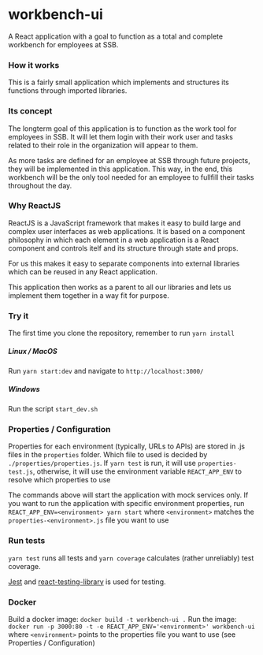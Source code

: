 # workbench-ui
A React application with a goal to function as a total and complete workbench for employees at SSB.

### How it works
This is a fairly small application which implements and structures its functions through imported libraries. 

### Its concept
The longterm goal of this application is to function as the work tool for employees in SSB. It will let them login with 
their work user and tasks related to their role in the organization will appear to them.

As more tasks are defined for an employee at SSB through future projects, they will be implemented in this application.
This way, in the end, this workbench will be the only tool needed for an employee to fullfill their tasks throughout the day.

### Why ReactJS
ReactJS is a JavaScript framework that makes it easy to build large and complex user interfaces as web applications. 
It is based on a component philosophy in which each element in a web application is a React component and controls itelf 
and its structure through state and props.

For us this makes it easy to separate components into external libraries which can be reused in any React application.

This application then works as a parent to all our libraries and lets us implement them together in a way fit for purpose.

### Try it
The first time you clone the repository, remember to run `yarn install`

##### Linux / MacOS
Run `yarn start:dev` and navigate to `http://localhost:3000/`

##### Windows
Run the script `start_dev.sh`

### Properties / Configuration
Properties for each environment (typically, URLs to APIs) are stored in .js files in the `properties` folder. Which file to used is decided by
`./properties/properties.js`. If `yarn test` is run, it will use `properties-test.js`, otherwise, it will use the environment variable
`REACT_APP_ENV` to resolve which properties to use

The commands above will start the application with mock services only. If you want to run the application with specific 
environment properties, run `REACT_APP_ENV=<environment> yarn start` where `<environment>` matches the `properties-<environment>.js` 
file you want to use

### Run tests
`yarn test` runs all tests and `yarn coverage` calculates (rather unreliably) test coverage.

[Jest](https://jestjs.io/docs/en/tutorial-react) and 
[react-testing-library](https://github.com/kentcdodds/react-testing-library) is used for testing.

### Docker
Build a docker image: `docker build -t workbench-ui .`
Run the image: `docker run -p 3000:80 -t -e REACT_APP_ENV='<environment>' workbench-ui` where `<environment>` points to the properties file
you want to use (see Properties / Configuration)
